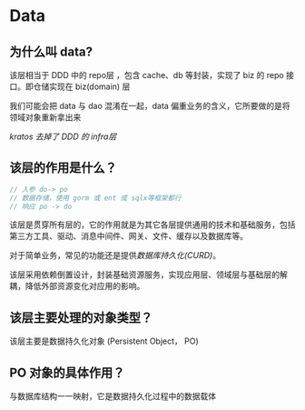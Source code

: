 # Data


## 为什么叫 data?
该层相当于 DDD 中的 repo层 ，包含 cache、db 等封装，实现了 biz 的 repo 接口。即仓储实现在 biz(domain) 层

我们可能会把 data 与 dao 混淆在一起，data 偏重业务的含义，它所要做的是将领域对象重新拿出来

*kratos 去掉了 DDD 的 infra层*  
## 该层的作用是什么？
```go
// 入参 do-> po
// 数据存储，使用 gorm 或 ent 或 sqlx等框架都行
// 响应 po -> do
```
该层是贯穿所有层的，它的作用就是为其它各层提供通用的技术和基础服务，包括第三方工具、驱动、消息中间件、网关、文件、缓存以及数据库等。

对于简单业务，常见的功能还是提供*数据库持久化(CURD)*。

该层采用依赖倒置设计，封装基础资源服务，实现应用层、领域层与基础层的解耦，降低外部资源变化对应用的影响。

## 该层主要处理的对象类型？

该层主要是数据持久化对象 (Persistent Object， PO)

## PO 对象的具体作用？

与数据库结构一一映射，它是数据持久化过程中的数据载体